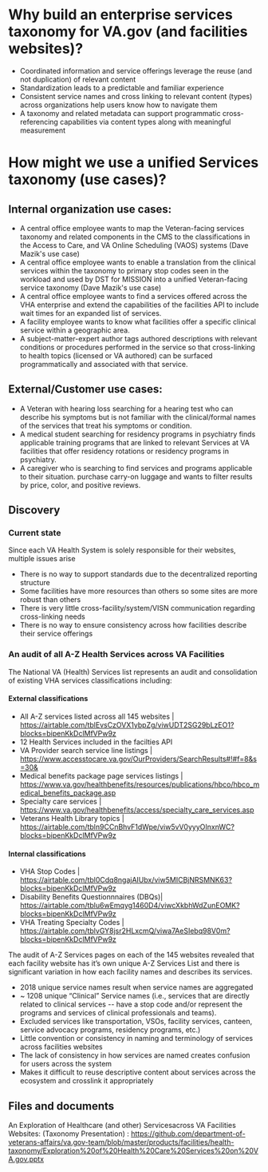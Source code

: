 # Why build an enterprise services taxonomy for VA.gov (and facilities websites)?
- Coordinated information and service offerings leverage the reuse (and not duplication) of relevant content
- Standardization leads to a predictable and familiar experience
- Consistent service names and cross linking to relevant content (types) across organizations help users know how to navigate them
- A taxonomy and related metadata can support programmatic cross-referencing capabilities via content types along with meaningful measurement

# How might we use a unified Services taxonomy (use cases)?
## Internal organization use cases:

- A central office employee wants to map the Veteran-facing services taxonomy and related components in the CMS to the classifications in the Access to Care, and VA Online Scheduling (VAOS) systems (Dave Mazik's use case) 
- A central office employee wants to enable a translation from the clinical services within the taxonomy to primary stop codes seen in the workload and used by DST for MISSION into a unified Veteran-facing service taxonomy (Dave Mazik's use case) 
- A central office employee wants to find a services offered across the VHA enterprise and extend the capabilities of the facilities API to include wait times for an expanded list of services.
- A facility employee wants to know what facilities offer a specific clinical service within a geographic area.
- A subject-matter-expert author tags authored descriptions with relevant conditions or procedures performed in the service so that cross-linking to health topics (licensed  or VA authored) can be surfaced programmatically and associated with that service.

## External/Customer use cases:

- A Veteran with hearing loss searching for a hearing test who can describe his symptoms but is not familiar with the clinical/formal names of the services that treat his symptoms or condition. 
- A medical student searching for residency programs in psychiatry finds applicable training programs that are linked to relevant Services at VA facilities that offer residency rotations or residency programs in psychiatry. 
- A caregiver who is searching to find services and programs applicable to their situation. purchase carry-on luggage and wants to filter results by price, color, and positive reviews.

## Discovery 

### Current state
Since each VA Health System is solely responsible for their websites, multiple issues arise

- There is no way to support standards due to the decentralized reporting structure
- Some facilities have more resources than others so some sites are more robust than others
- There is very little cross-facility/system/VISN communication regarding cross-linking needs
- There is no way to ensure consistency across how facilities describe their service offerings

### An audit of all A-Z Health Services across VA Facilities
The National VA (Health) Services list represents an audit and consolidation of existing VHA services classifications including:

#### External classifications
- All A-Z services listed across all 145 websites | <https://airtable.com/tblEvsCzOVX1ybpZg/viwUDT2SG29bLzEO1?blocks=bipenKkDclMfVPw9z>
- 12 Health Services included in the facilties API 
- VA Provider search service line listings | <https://www.accesstocare.va.gov/OurProviders/SearchResults#!#f=8&s=30&>
- Medical benefits package page services listings | <https://www.va.gov/healthbenefits/resources/publications/hbco/hbco_medical_benefits_package.asp>
- Specialty care services | <https://www.va.gov/healthbenefits/access/specialty_care_services.asp>
- Veterans Health Library topics | <https://airtable.com/tbln9CCnBhvF1dWpe/viw5vV0yyyOInxnWC?blocks=bipenKkDclMfVPw9z>

#### Internal classifications
- VHA Stop Codes | <https://airtable.com/tbl0Cdq8ngajAIUbx/viw5MICBjNRSMNK63?blocks=bipenKkDclMfVPw9z>
- Disability Benefits Questionnnaires (DBQs)| <https://airtable.com/tblu6wEmqyg1460D4/viwcXkbhWdZunEOMK?blocks=bipenKkDclMfVPw9z>
- VHA Treating Specialty Codes | <https://airtable.com/tblvGY8jsr2HLxcmQ/viwa7AeSIebq98V0m?blocks=bipenKkDclMfVPw9z>

The audit of A-Z Services pages on each of the 145 websites revealed that each facility website has it’s own unique A-Z Services List and there is significant variation in how each facility names and describes its services. 
- 2018 unique service names result when service names are aggregated
- ~ 1208 unique “Clinical” Service names (i.e., services that are directly related to clinical services -- have a stop code and/or represent the programs and services of clinical professionals and teams). 
- Excluded services like transportation, VSOs, facility services, canteen, service advocacy programs, residency programs, etc.)
- Little convention or consistency in naming and terminology of services across facilities websites
- The lack of consistency in how services are named creates confusion for users across the system
- Makes it difficult to reuse descriptive content about services across the ecosystem and crosslink it appropriately

## Files and documents
An Exploration of Healthcare (and other) Servicesacross VA Facilities Websites: (Taxonomy Presentation) : https://github.com/department-of-veterans-affairs/va.gov-team/blob/master/products/facilities/health-taxonomy/Exploration%20of%20Health%20Care%20Services%20on%20VA.gov.pptx



